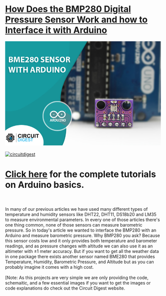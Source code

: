 # [How Does the BMP280 Digital Pressure Sensor Work and how to Interface it with Arduino](https://circuitdigest.com/microcontroller-projects/interfacing-bmp280-sensor-with-arduino)

<img src="https://github.com/Circuit-Digest/Basic-Arduino-Tutorials-for-Beginners-/blob/main/BMP280%20Pressure%20Sensor%20with%20Arduino/images/BMP280_sensor_title.jpg" width="" alt="alt_text" title="image_tooltip">
<br>

<br>
<a href="https://circuitdigest.com/tags/arduino"><img src="https://img.shields.io/static/v1?label=&labelColor=505050&message=Arduino Basic Tutorials Circuit Digest&color=%230076D6&style=social&logo=google-chrome&logoColor=%230076D6" alt="circuitdigest"/></a>
<br>

[<h1>Click here](https://circuitdigest.com/tags/arduino) for the complete tutorials on Arduino basics.</h1>


<br>
<br>
In many of our previous articles we have used many different types of temperature and humidity sensors
like DHT22, DHT11, DS18b20 and LM35 to measure environmental parameters. In every one of those articles there's 
one thing common, none of those sensors can measure barometric pressure. 
So in today's article we wanted to interface the BMP280 with an Arduino and measure barometric pressure. 
Why BMP280 you ask? Because this sensor costs low and it only provides both temperature and barometer readings,
 and as pressure changes with altitude we can also use it as an altimeter with ±1 meter accuracy. But if you want to get all 
 the weather data in one package there exists another sensor named BME280 that provides Temperature, Humidity, Barometric Pressure, 
 and Altitude but as you can probably imagine it comes with a high cost.


<br>
<br>
[Note: As this projects are very simple we are only providing the code, schemaitic, and a few essential images if you want to get the images or code explanations do check out the Circuit Digest website.
<br>
<br>

